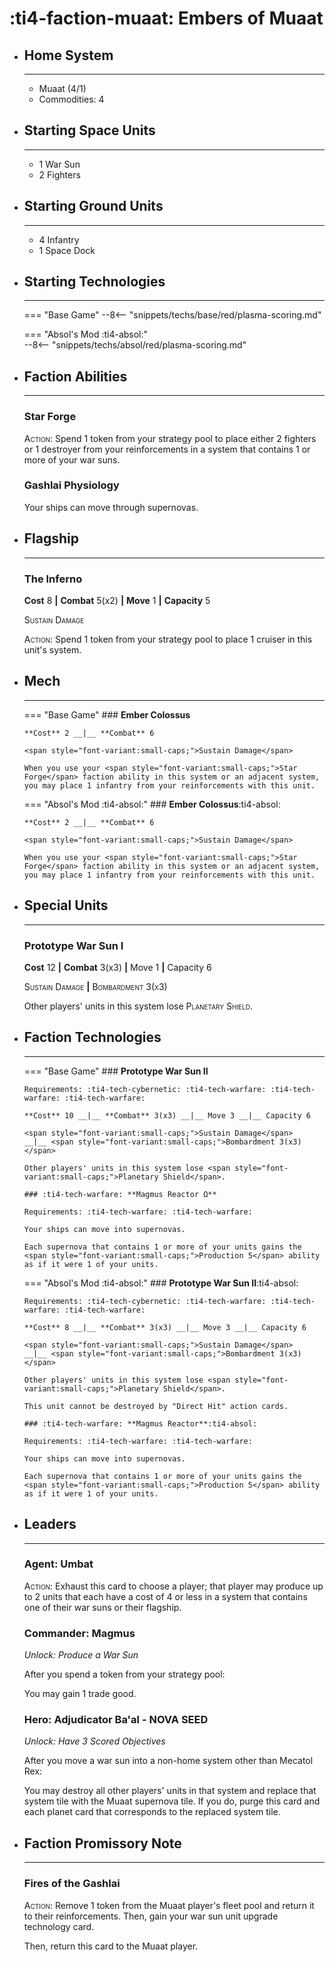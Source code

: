 # :ti4-faction-muaat: Embers of Muaat

<div class="grid cards" markdown>

-   ## __Home System__

    ---

    * Muaat (4/1)
    * Commodities: 4

</div>

<div class="grid cards" markdown>

-   ## __Starting Space Units__

    ---

    * 1 War Sun
    * 2 Fighters

-   ## __Starting Ground Units__

    ---

    * 4 Infantry
    * 1 Space Dock

-   ## __Starting Technologies__

    ---
    === "Base Game"
        --8<-- "snippets/techs/base/red/plasma-scoring.md"

    === "Absol's Mod :ti4-absol:"  
        --8<-- "snippets/techs/absol/red/plasma-scoring.md"

-   ## __Faction Abilities__

    ---
    ### **Star Forge**
    
    <span style="font-variant:small-caps;">Action</span>: Spend 1 token from your strategy pool to place either 2 fighters or 1 destroyer from your reinforcements in a system that contains 1 or more of your war suns.

    ### **Gashlai Physiology**

    Your ships can move through supernovas.

-   ## __Flagship__

    ---
    ### **The Inferno**
    
    **Cost** 8 __|__ **Combat** 5(x2) __|__ **Move** 1 __|__ **Capacity** 5
    
    <span style="font-variant:small-caps;">Sustain Damage</span>

    <span style="font-variant:small-caps;">Action</span>: Spend 1 token from your strategy pool to place 1 cruiser in this unit's system.

-   ## __Mech__

    ---
    === "Base Game"
        ### **Ember Colossus**
        
        **Cost** 2 __|__ **Combat** 6
        
        <span style="font-variant:small-caps;">Sustain Damage</span>

        When you use your <span style="font-variant:small-caps;">Star Forge</span> faction ability in this system or an adjacent system, you may place 1 infantry from your reinforcements with this unit.

    === "Absol's Mod :ti4-absol:"
        ### **Ember Colossus**:ti4-absol:
        
        **Cost** 2 __|__ **Combat** 6
        
        <span style="font-variant:small-caps;">Sustain Damage</span>

        When you use your <span style="font-variant:small-caps;">Star Forge</span> faction ability in this system or an adjacent system, you may place 1 infantry from your reinforcements with this unit.

</div>

<div class="grid cards" markdown>

-   ## __Special Units__

    ---
    ### **Prototype War Sun I**
    
    **Cost** 12 __|__ **Combat** 3(x3) __|__ Move 1 __|__ Capacity 6

    <span style="font-variant:small-caps;">Sustain Damage</span>
    __|__ <span style="font-variant:small-caps;">Bombardment 3(x3)</span>

    Other players' units in this system lose <span style="font-variant:small-caps;">Planetary Shield</span>.

</div>

<div class="grid cards" markdown>

-   ## __Faction Technologies__

    ---
    === "Base Game"
        ### **Prototype War Sun II** 

        Requirements: :ti4-tech-cybernetic: :ti4-tech-warfare: :ti4-tech-warfare: :ti4-tech-warfare:
        
        **Cost** 10 __|__ **Combat** 3(x3) __|__ Move 3 __|__ Capacity 6

        <span style="font-variant:small-caps;">Sustain Damage</span>
        __|__ <span style="font-variant:small-caps;">Bombardment 3(x3)</span>

        Other players' units in this system lose <span style="font-variant:small-caps;">Planetary Shield</span>.

        ### :ti4-tech-warfare: **Magmus Reactor Ω**

        Requirements: :ti4-tech-warfare: :ti4-tech-warfare:

        Your ships can move into supernovas.

        Each supernova that contains 1 or more of your units gains the <span style="font-variant:small-caps;">Production 5</span> ability as if it were 1 of your units.

    === "Absol's Mod :ti4-absol:"
        ### **Prototype War Sun II**:ti4-absol:

        Requirements: :ti4-tech-cybernetic: :ti4-tech-warfare: :ti4-tech-warfare: :ti4-tech-warfare:
        
        **Cost** 8 __|__ **Combat** 3(x3) __|__ Move 3 __|__ Capacity 6

        <span style="font-variant:small-caps;">Sustain Damage</span>
        __|__ <span style="font-variant:small-caps;">Bombardment 3(x3)</span>

        Other players' units in this system lose <span style="font-variant:small-caps;">Planetary Shield</span>.

        This unit cannot be destroyed by "Direct Hit" action cards.

        ### :ti4-tech-warfare: **Magmus Reactor**:ti4-absol:

        Requirements: :ti4-tech-warfare: :ti4-tech-warfare:

        Your ships can move into supernovas.

        Each supernova that contains 1 or more of your units gains the <span style="font-variant:small-caps;">Production 5</span> ability as if it were 1 of your units.

-   ## __Leaders__

    ---
    ### **Agent**: Umbat
    
    <span style="font-variant:small-caps;">Action</span>: Exhaust this card to choose a player; that player may produce up to 2 units that each have a cost of 4 or less in a system that contains one of their war suns or their flagship.

    ### **Commander**: Magmus
    
    _Unlock: Produce a War Sun_

    After you spend a token from your strategy pool:
    
    You may gain 1 trade good.

    ### **Hero**: Adjudicator Ba'al - NOVA SEED
    
    _Unlock: Have 3 Scored Objectives_

    After you move a war sun into a non-home system other than Mecatol Rex:

    You may destroy all other players' units in that system and replace that system tile with the Muaat supernova tile. 
    If you do, purge this card and each planet card that corresponds to the replaced system tile.

-   ## __Faction Promissory Note__

    ---
    ### **Fires of the Gashlai**
    
    <span style="font-variant:small-caps;">Action</span>: Remove 1 token from the Muaat player's fleet pool and return it to their reinforcements. Then, gain your war sun unit upgrade technology card.

    Then, return this card to the Muaat player.

</div>